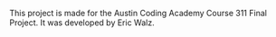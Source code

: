 This project is made for the Austin Coding Academy Course 311 Final Project.
It was developed by Eric Walz.
